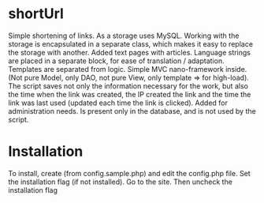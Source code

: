 # shortUrl
Simple shortening of links.
As a storage uses MySQL.
Working with the storage is encapsulated in a separate class, which makes it easy to replace the storage with another.
Added text pages with articles.
Language strings are placed in a separate block, for ease of translation / adaptation.
Templates are separated from logic.
Simple MVC nano-framework inside.
(Not pure Model, only DAO, not pure View, only template => for high-load).
The script saves not only the information necessary for the work, but also the time when the link was created, the IP created the link and the time the link was last used (updated each time the link is clicked). Added for administration needs. Is present only in the database, and is not used by the script.

# Installation
To install, create (from config.sample.php) and edit the config.php file.
Set the installation flag (if not installed).
Go to the site.
Then uncheck the installation flag

